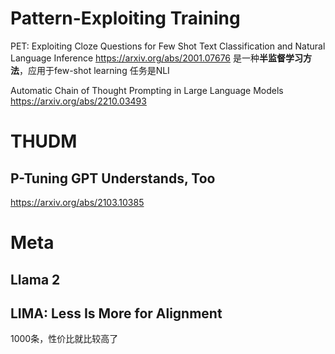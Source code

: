 
#  Pattern-Exploiting Training
PET: Exploiting Cloze Questions for Few Shot Text Classification and Natural Language Inference
https://arxiv.org/abs/2001.07676
是一种**半监督学习方法**，应用于few-shot learning
任务是NLI


Automatic Chain of Thought Prompting in Large Language Models
https://arxiv.org/abs/2210.03493


# THUDM
## P-Tuning  GPT Understands, Too 
https://arxiv.org/abs/2103.10385



# Meta

## Llama 2

## LIMA: Less Is More for Alignment
1000条，性价比就比较高了

